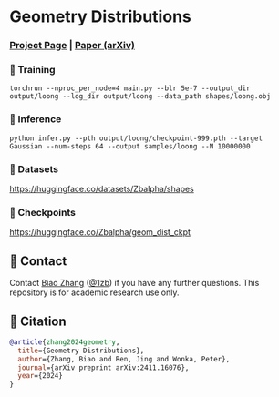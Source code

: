 # Geometry Distributions

### [Project Page](https://1zb.github.io/GeomDist/) | [Paper (arXiv)](https://arxiv.org/abs/2411.16076)

### :bullettrain_front: Training

```
torchrun --nproc_per_node=4 main.py --blr 5e-7 --output_dir output/loong --log_dir output/loong --data_path shapes/loong.obj
```

### :balloon: Inference

```
python infer.py --pth output/loong/checkpoint-999.pth --target Gaussian --num-steps 64 --output samples/loong --N 10000000
```

### :floppy_disk: Datasets
https://huggingface.co/datasets/Zbalpha/shapes

### :briefcase: Checkpoints
https://huggingface.co/Zbalpha/geom_dist_ckpt

## :e-mail: Contact

Contact [Biao Zhang](mailto:biao.zhang@kaust.edu.sa) ([@1zb](https://github.com/1zb)) if you have any further questions. This repository is for academic research use only.

## :blue_book: Citation

```bibtex
@article{zhang2024geometry,
  title={Geometry Distributions},
  author={Zhang, Biao and Ren, Jing and Wonka, Peter},
  journal={arXiv preprint arXiv:2411.16076},
  year={2024}
}
```